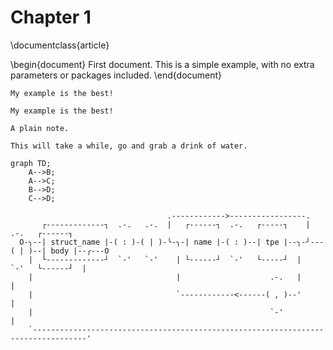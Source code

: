 
<!-- toc -->

# Chapter 1

\documentclass{article}

\begin{document}
First document. This is a simple example, with no 
extra parameters or packages included.
\end{document}

```admonish example
My example is the best!
```

```admonish example
My example is the best!
```

```admonish
A plain note.
```

```admonish success ""
This will take a while, go and grab a drink of water.
```


```mermaid
graph TD;
    A-->B;
    A-->C;
    B-->D;
    C-->D;
```

```bob
                                   .------------>-----------------.
       ┌-------------┐  .-.   .-.  |   ┌------┐  .-.   ┌-----┐    |    .-.   ┌------┐
  O-╮--| struct_name |-( : )-( | )-╰-╮-| name |-( : )--| tpe |--╮-╯---( | )--| body |--╭---O
    |  └-------------┘  `-'   `-'    | └------┘  `-'   └-----┘  |      `-'   └------┘  |
    |                                |                    .-.   |                      |
    |                                `------------<------( , )--'                      |
    |                                                     `-'                          |
    `----------------------------------------------------------------------------------'
```

